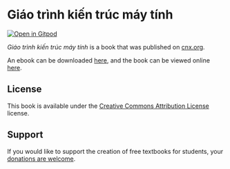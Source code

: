 # Giáo trình kiến trúc máy tính

[![Open in Gitpod](https://gitpod.io/button/open-in-gitpod.svg)](https://gitpod.io/from-referrer/)

_Giáo trình kiến trúc máy tính_ is a book that was published on [cnx.org](https://cnx.org/).

An ebook can be downloaded [here](https://github.com/cnx-user-books/cnxbook-giao-trinh-kien-truc-may-tinh/releases/latest), and the book can be viewed online [here](https://github.com/cnx-user-books/cnxbook-giao-trinh-kien-truc-may-tinh/releases/latest).

## License
This book is available under the [Creative Commons Attribution License](./LICENSE) license.

## Support
If you would like to support the creation of free textbooks for students, your [donations are welcome](https://riceconnect.rice.edu/donation/support-openstax-banner).
